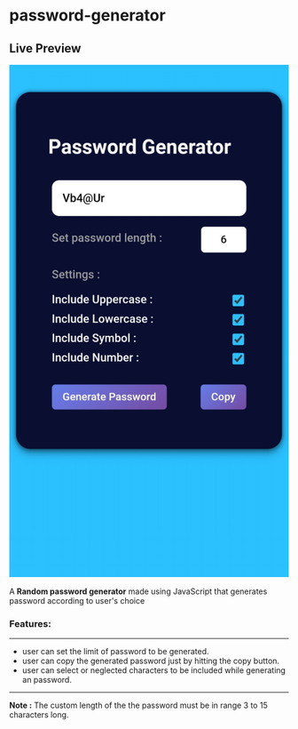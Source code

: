 # password-generator
## Live Preview
<a href="https://password-generator-by-wit.vercel.app/"><img src="src/pswDemo.jpg" alt="password generator" width="650px"/></a>

A **Random password generator** made using JavaScript that generates password according to user's choice 
### Features:
---
- user can set the limit of password to be generated.
- user can copy the generated password just by hitting the copy button.
- user can select or neglected characters to be included while generating an password.
---

**Note :**
The custom length of the the password must be in range 3 to 15 characters long.
